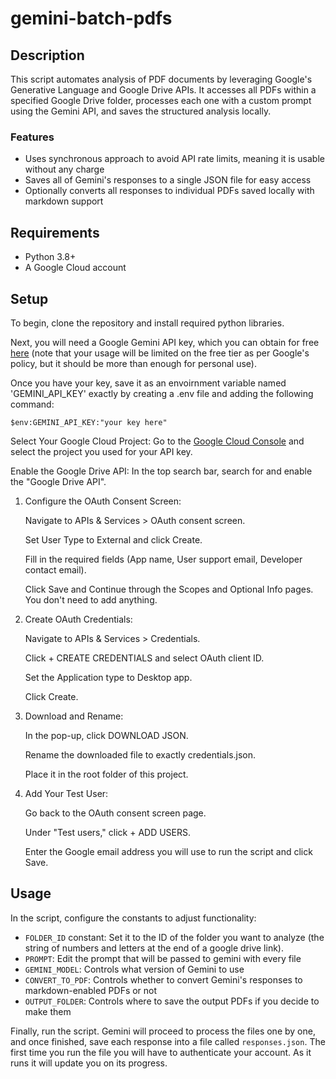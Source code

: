 # gemini-batch-pdfs
## Description
This script automates analysis of PDF documents by leveraging Google's Generative Language and Google Drive APIs. It accesses all PDFs within a specified Google Drive folder, processes each one with a custom prompt using the Gemini API, and saves the structured analysis locally.

### Features

- Uses synchronous approach to avoid API rate limits, meaning it is usable without any charge
- Saves all of Gemini's responses to a single JSON file for easy access
- Optionally converts all responses to individual PDFs saved locally with markdown support

## Requirements
- Python 3.8+
- A Google Cloud account

## Setup

To begin, clone the repository and install required python libraries. 

Next, you will need a Google Gemini API key, which you can obtain for free [here](https://aistudio.google.com/app/apikey) (note that your usage will be limited on the free tier as per Google's policy, but it should be more than enough for personal use).

Once you have your key, save it as an envoirnment variable named 'GEMINI_API_KEY' exactly by creating a .env file and adding the following command:

`$env:GEMINI_API_KEY:"your key here"`


Select Your Google Cloud Project: Go to the [Google Cloud Console](console.cloud.google.com) and select the project you used for your API key.

Enable the Google Drive API: In the top search bar, search for and enable the "Google Drive API".

1. Configure the OAuth Consent Screen:

    Navigate to APIs & Services > OAuth consent screen.

    Set User Type to External and click Create.

    Fill in the required fields (App name, User support email, Developer contact email).

    Click Save and Continue through the Scopes and Optional Info pages. You don't need to add anything.

2. Create OAuth Credentials:

    Navigate to APIs & Services > Credentials.

    Click + CREATE CREDENTIALS and select OAuth client ID.

    Set the Application type to Desktop app.

    Click Create.

3. Download and Rename:

    In the pop-up, click DOWNLOAD JSON.

    Rename the downloaded file to exactly credentials.json.

    Place it in the root folder of this project.

4. Add Your Test User:

    Go back to the OAuth consent screen page.

    Under "Test users," click + ADD USERS.

    Enter the Google email address you will use to run the script and click Save.

## Usage

In the script, configure the constants to adjust functionality: 
- `FOLDER_ID` constant: Set it to the ID of the folder you want to analyze (the string of numbers and letters at the end of a google drive link).
- `PROMPT`: Edit the prompt that will be passed to gemini with every file
- `GEMINI_MODEL`: Controls what version of Gemini to use
- `CONVERT_TO_PDF`: Controls whether to convert Gemini's responses to markdown-enabled PDFs or not
- `OUTPUT_FOLDER`: Controls where to save the output PDFs if you decide to make them

Finally, run the script.
Gemini will proceed to process the files one by one, and once finished, save each response into a file called `responses.json`. The first time you run the file you will have to authenticate your account. As it runs it will update you on its progress.
